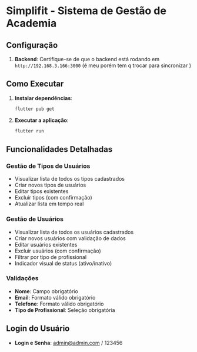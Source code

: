 # Simplifit - Sistema de Gestão de Academia

## Configuração

1. **Backend**: Certifique-se de que o backend está rodando em `http://192.168.3.166:3000` (é meu porém tem q trocar para sincronizar )

## Como Executar

1. **Instalar dependências**:
   ```bash
   flutter pub get
   ```

2. **Executar a aplicação**:
   ```bash
   flutter run
   ```

## Funcionalidades Detalhadas

### Gestão de Tipos de Usuários
- Visualizar lista de todos os tipos cadastrados
- Criar novos tipos de usuários
- Editar tipos existentes
- Excluir tipos (com confirmação)
- Atualizar lista em tempo real

### Gestão de Usuários
- Visualizar lista de todos os usuários cadastrados
- Criar novos usuários com validação de dados
- Editar usuários existentes
- Excluir usuários (com confirmação)
- Filtrar por tipo de profissional
- Indicador visual de status (ativo/inativo)

### Validações
- **Nome**: Campo obrigatório
- **Email**: Formato válido obrigatório
- **Telefone**: Formato válido obrigatório
- **Tipo de Profissional**: Seleção obrigatória

## Login do Usuário

- **Login e Senha**: admin@admin.com / 123456
